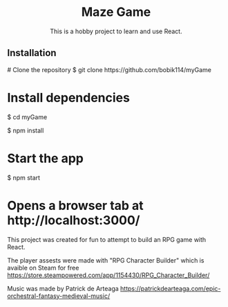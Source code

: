 <div align=center>
  <h1>Maze Game</h1>

<p>This is a hobby project to learn and use React.</p>
</div>
<h2>Installation</h2>
# Clone the repository
$ git clone https://github.com/bobik114/myGame

# Install dependencies
<p>$ cd myGame</p>
<p>$ npm install</p>

# Start the app
$ npm start

# Opens a browser tab at http://localhost:3000/

This project was created for fun to attempt to build an RPG game with React. 

The player assests were made with "RPG Character Builder" which is avaible on Steam for free https://store.steampowered.com/app/1154430/RPG_Character_Builder/

Music was made by Patrick de Arteaga
https://patrickdearteaga.com/epic-orchestral-fantasy-medieval-music/
